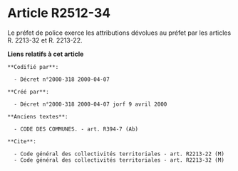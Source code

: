 # Article R2512-34

Le préfet de police exerce les attributions dévolues au préfet par les articles R. 2213-32 et R. 2213-22.

**Liens relatifs à cet article**

	**Codifié par**:

	  - Décret n°2000-318 2000-04-07

	**Créé par**:

	  - Décret n°2000-318 2000-04-07 jorf 9 avril 2000

	**Anciens textes**:

	  - CODE DES COMMUNES. - art. R394-7 (Ab)

	**Cite**:

	  - Code général des collectivités territoriales - art. R2213-22 (M)
	  - Code général des collectivités territoriales - art. R2213-32 (M)
